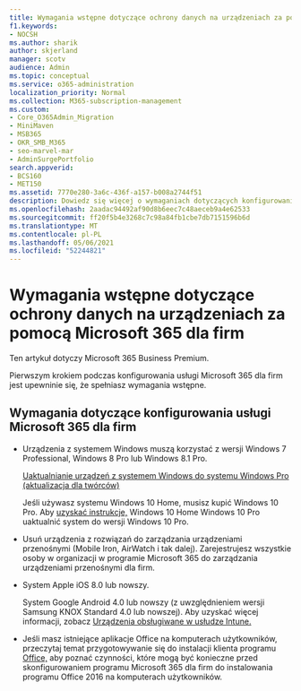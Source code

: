 ```yaml
---
title: Wymagania wstępne dotyczące ochrony danych na urządzeniach za pomocą Microsoft 365 dla firm
f1.keywords:
- NOCSH
ms.author: sharik
author: skjerland
manager: scotv
audience: Admin
ms.topic: conceptual
ms.service: o365-administration
localization_priority: Normal
ms.collection: M365-subscription-management
ms.custom:
- Core_O365Admin_Migration
- MiniMaven
- MSB365
- OKR_SMB_M365
- seo-marvel-mar
- AdminSurgePortfolio
search.appverid:
- BCS160
- MET150
ms.assetid: 7770e280-3a6c-436f-a157-b008a2744f51
description: Dowiedz się więcej o wymaganiach dotyczących konfigurowania usługi Microsoft 365 dla firm i ochrony danych służbowych na urządzeniach użytkowników.
ms.openlocfilehash: 2aadac94492af90d8b6eec7c48aeceb9a4e62533
ms.sourcegitcommit: ff20f5b4e3268c7c98a84fb1cbe7db7151596b6d
ms.translationtype: MT
ms.contentlocale: pl-PL
ms.lasthandoff: 05/06/2021
ms.locfileid: "52244821"
---
```

# <a name="prerequisites-for-protecting-data-on-devices-with-microsoft-365-for-business"></a>Wymagania wstępne dotyczące ochrony danych na urządzeniach za pomocą Microsoft 365 dla firm

Ten artykuł dotyczy Microsoft 365 Business Premium.

Pierwszym krokiem podczas konfigurowania usługi Microsoft 365 dla firm jest upewninie się, że spełniasz wymagania wstępne.
  
## <a name="requirements-for-setting-up-your-organization-with-microsoft-365-for-business"></a>Wymagania dotyczące konfigurowania usługi Microsoft 365 dla firm

- Urządzenia z systemem Windows muszą korzystać z wersji Windows 7 Professional, Windows 8 Pro lub Windows 8.1 Pro.
    
    [Uaktualnianie urządzeń z systemem Windows do systemu Windows Pro (aktualizacja dla twórców)](upgrade-to-windows-pro-creators-update.md)
    
    Jeśli używasz systemu Windows 10 Home, musisz kupić  Windows 10 Pro. Aby [uzyskać instrukcje,](../business-video/upgrade.md) Windows 10 Home Windows 10 Pro uaktualnić system do wersji Windows 10 Pro. 
    
- Usuń urządzenia z rozwiązań do zarządzania urządzeniami przenośnymi (Mobile Iron, AirWatch i tak dalej). Zarejestrujesz wszystkie osoby w organizacji w programie Microsoft 365 do zarządzania urządzeniami przenośnymi dla firm.
    
- System Apple iOS 8.0 lub nowszy.
    
    System Google Android 4.0 lub nowszy (z uwzględnieniem wersji Samsung KNOX Standard 4.0 lub nowszej). Aby uzyskać więcej informacji, zobacz [Urządzenia obsługiwane w usłudze Intune.](/mem/intune/fundamentals/supported-devices-browsers)
    
- Jeśli masz istniejące aplikacje Office na komputerach użytkowników, przeczytaj temat przygotowywanie się do instalacji klienta programu [Office,](prepare-for-office-client-deployment.md) aby poznać czynności, które mogą być konieczne przed skonfigurowaniem programu Microsoft 365 dla firm do instalowania programu Office 2016 na komputerach użytkowników.